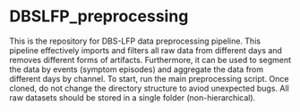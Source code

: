 # DBSLFP_preprocessing

This is the repository for DBS-LFP data preprocessing pipeline. This pipeline effectively imports and filters all raw data from different days and removes different forms of artifacts. Furthermore, it can be used to segment the data by events (symptom episodes) and aggregate the data from different days by channel. To start, run the main preprocessing script. Once cloned, do not change the directory structure to aviod unexpected bugs. All raw datasets should be stored in a single folder (non-hierarchical).
